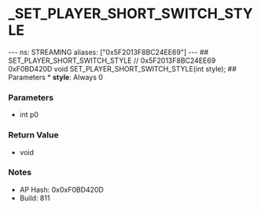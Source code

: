# _SET_PLAYER_SHORT_SWITCH_STYLE

--- ns: STREAMING aliases: ["0x5F2013F8BC24EE69"] --- ## SET_PLAYER_SHORT_SWITCH_STYLE  // 0x5F2013F8BC24EE69 0xF0BD420D void SET_PLAYER_SHORT_SWITCH_STYLE(int style);  ## Parameters * **style**: Always 0

### Parameters
* int p0

### Return Value
* void

### Notes
* AP Hash: 0x0xF0BD420D
* Build: 811

